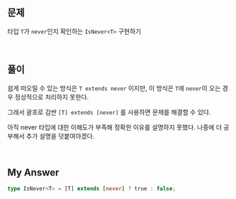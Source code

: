 ## 문제

타입 `T`가 `never`인지 확인하는 `IsNever<T>` 구현하기

<br>

## 풀이

쉽게 떠오릴 수 있는 방식은 `T extends never` 이지만, 이 방식은 `T`에 `never`이 오는 경우 정상적으로 처리하지 못한다.

그래서 괄호로 감싼 `[T] extends [never]` 를 사용하면 문제를 해결할 수 있다.



아직 never 타입에 대한 이해도가 부족해 정확한 이유를 설명하지 못했다. 나중에 더 공부해서 추가 설명을 덧붙여야겠다.

<br>

## My Answer

```typescript
type IsNever<T> = [T] extends [never] ? true : false;
```